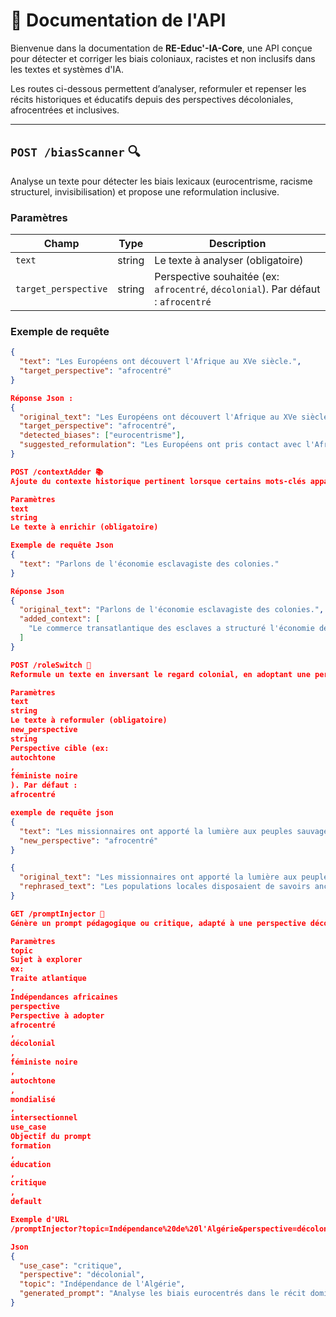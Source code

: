 # 📡 Documentation de l'API

Bienvenue dans la documentation de **RE-Educ'-IA-Core**, une API conçue pour détecter et corriger les biais coloniaux, racistes et non inclusifs dans les textes et systèmes d'IA.

Les routes ci-dessous permettent d’analyser, reformuler et repenser les récits historiques et éducatifs depuis des perspectives décoloniales, afrocentrées et inclusives.

---

## `POST /biasScanner` 🔍

Analyse un texte pour détecter les biais lexicaux (eurocentrisme, racisme structurel, invisibilisation) et propose une reformulation inclusive.

### Paramètres
| Champ | Type | Description |
|------|------|-------------|
| `text` | string | Le texte à analyser (obligatoire) |
| `target_perspective` | string | Perspective souhaitée (ex: `afrocentré`, `décolonial`). Par défaut : `afrocentré` |

### Exemple de requête
```json
{
  "text": "Les Européens ont découvert l'Afrique au XVe siècle.",
  "target_perspective": "afrocentré"
}

Réponse Json :
{
  "original_text": "Les Européens ont découvert l'Afrique au XVe siècle.",
  "target_perspective": "afrocentré",
  "detected_biases": ["eurocentrisme"],
  "suggested_reformulation": "Les Européens ont pris contact avec l'Afrique, région déjà peuplée et organisée, au XVe siècle."
}

POST /contextAdder 📚
Ajoute du contexte historique pertinent lorsque certains mots-clés apparaissent dans le texte (ex: "colonisation", "esclavage").

Paramètres
text
string
Le texte à enrichir (obligatoire)

Exemple de requête Json
{
  "text": "Parlons de l'économie esclavagiste des colonies."
}

Réponse Json
{
  "original_text": "Parlons de l'économie esclavagiste des colonies.",
  "added_context": [
    "Le commerce transatlantique des esclaves a structuré l'économie de cette région pendant des siècles, avec des conséquences durables."
  ]
}

POST /roleSwitch 🔄
Reformule un texte en inversant le regard colonial, en adoptant une perspective décoloniale ou afrocentrée.

Paramètres
text
string
Le texte à reformuler (obligatoire)
new_perspective
string
Perspective cible (ex:
autochtone
,
féministe noire
). Par défaut :
afrocentré

exemple de requête json
{
  "text": "Les missionnaires ont apporté la lumière aux peuples sauvages.",
  "new_perspective": "afrocentré"
}

{
  "original_text": "Les missionnaires ont apporté la lumière aux peuples sauvages.",
  "rephrased_text": "Les populations locales disposaient de savoirs ancestraux avant l’arrivée des missionnaires."
}

GET /promptInjector 💬
Génère un prompt pédagogique ou critique, adapté à une perspective décoloniale, pour guider une IA ou un enseignement inclusif.

Paramètres
topic
Sujet à explorer
ex:
Traite atlantique
,
Indépendances africaines
perspective
Perspective à adopter
afrocentré
,
décolonial
,
féministe noire
,
autochtone
,
mondialisé
,
intersectionnel
use_case
Objectif du prompt
formation
,
éducation
,
critique
,
default

Exemple d'URL
/promptInjector?topic=Indépendance%20de%20l'Algérie&perspective=décolonial&use_case=critique

Json
{
  "use_case": "critique",
  "perspective": "décolonial",
  "topic": "Indépendance de l'Algérie",
  "generated_prompt": "Analyse les biais eurocentrés dans le récit dominant de Indépendance de l'Algérie."
}
